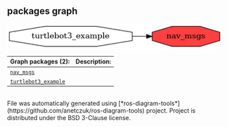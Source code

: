 <!--
File was automatically generated using 'ros-diagram-tools' project.
Project is distributed under the BSD 3-Clause license.
-->

## packages graph

[![nav_msgs](nav_msgs.png "nav_msgs")](nav_msgs.png)

| Graph packages (2): | Description: |
| ----------------------------------- | ------------ |
| [`nav_msgs`](nav_msgs.html) |  |
| [`turtlebot3_example`](turtlebot3_example.html) |  |


</br>
File was automatically generated using [*ros-diagram-tools*](https://github.com/anetczuk/ros-diagram-tools) project.
Project is distributed under the BSD 3-Clause license.

